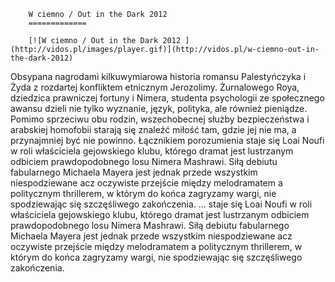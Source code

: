 
        W ciemno / Out in the Dark 2012 
        =============
        
        [![W ciemno / Out in the Dark 2012 ](http://vidos.pl/images/player.gif)](http://vidos.pl/w-ciemno-out-in-the-dark-2012)
        
        
 Obsypana nagrodami kilkuwymiarowa historia romansu Palestyńczyka i Żyda z rozdartej konfliktem etnicznym Jerozolimy. Żurnalowego Roya, dziedzica prawniczej fortuny i Nimera, studenta psychologii ze społecznego awansu dzieli nie tylko wyznanie, język, polityka, ale również pieniądze. Pomimo sprzeciwu obu rodzin, wszechobecnej służby bezpieczeństwa i arabskiej homofobii starają się znaleźć miłość tam, gdzie jej nie ma, a przynajmniej być nie powinno. Łącznikiem porozumienia staje się Loai Noufi w roli właściciela gejowskiego klubu, którego dramat jest lustrzanym odbiciem prawdopodobnego losu Nimera Mashrawi. Siłą debiutu fabularnego Michaela Mayera jest jednak przede wszystkim niespodziewane acz oczywiste przejście między melodramatem a politycznym thrillerem, w którym do końca zagryzamy wargi, nie spodziewając się szczęśliwego zakończenia.   ... staje się Loai Noufi w roli właściciela gejowskiego klubu, którego dramat jest lustrzanym odbiciem prawdopodobnego losu Nimera Mashrawi. Siłą debiutu fabularnego Michaela Mayera jest jednak przede wszystkim niespodziewane acz oczywiste przejście między melodramatem a politycznym thrillerem, w którym do końca zagryzamy wargi, nie spodziewając się szczęśliwego zakończenia.
    